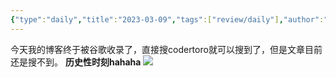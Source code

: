 ```yaml
---
{"type":"daily","title":"2023-03-09","tags":["review/daily"],"author":"codertoro","establish":"2023-03-09T00:00:00","location":"辽宁大连","weather":"晴","dg-publish":true,"permalink":"/daily/2023/2023-03-09/","dgPassFrontmatter":true,"noteIcon":"","created":"2025-02-23T17:22:12.928+08:00","updated":"2025-03-03T22:19:20.730+08:00"}
---
```


今天我的博客终于被谷歌收录了，直接搜codertoro就可以搜到了，但是文章目前还是搜不到。
**历史性时刻hahaha** 
![](https://img.codertoro.top/Bucket/img/daily/2023/03/20230309%E8%B0%B7%E6%AD%8C%E6%94%B6%E5%BD%95iShot_2023-03-09_07.53.45.jpg)